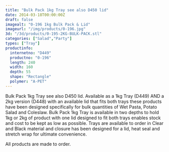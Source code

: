 ```yaml
---
title: "Bulk Pack 1kg Tray see also D450 lid"
date: 2014-03-18T00:00:00Z
draft: false
imagealt: "0-196 1kg Bulk Pack & Lid"
imageurl: "/img/products/0-196.jpg"
3d: "/3d/products/0-195-2KG-BULK-PACK.stl"
categories: ["Salad","Party"]
types: ["Tray"]
productinfo:
  internetno: "D449"
  productno: "0-196"
  length: 240
  width: 160
  depth: 55
  shape: "Rectangle"
  polymer: "A-PET"
---
```

Bulk Pack 1kg Tray see also D450 lid. Available as a 1kg Tray (D449) AND a 2kg version (D448) with an available lid that fits both trays these products have been designed specifically for bulk quantities of Wet Pasta, Potato Salad and Coleslaw. Bulk Pack 1kg Tray is available in two depths to hold 1kg or 2kg of product with one lid designed to fit both trays enables stock and cost to be kept as low as possible. Trays are available to order in Clear and Black material and closure has been designed for a lid, heat seal and stretch wrap for ultimate convenience.

All products are made to order.